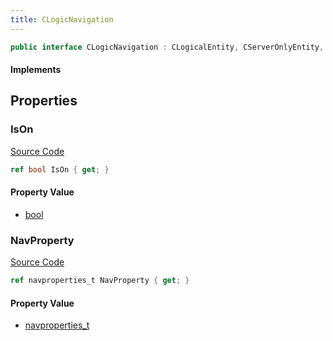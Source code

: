 ```yaml
---
title: CLogicNavigation
---
```


```csharp
public interface CLogicNavigation : CLogicalEntity, CServerOnlyEntity, CBaseEntity, CEntityInstance, ISchemaClass<CEntityInstance>, ISchemaClass<CBaseEntity>, ISchemaClass<CServerOnlyEntity>, ISchemaClass<CLogicalEntity>, ISchemaClass<CLogicNavigation>, ISchemaField, ISchemaClass, INativeHandle
```

#### Implements

## Properties

### IsOn

[Source Code](https://github.com/swiftly-solution/swiftlys2/blob/main/managed/src/SwiftlyS2.Generated/Schemas/Interfaces/CLogicNavigation.cs#L17)

```csharp
ref bool IsOn { get; }
```

#### Property Value

- [bool](https://learn.microsoft.com/dotnet/api/system.boolean)

### NavProperty

[Source Code](https://github.com/swiftly-solution/swiftlys2/blob/main/managed/src/SwiftlyS2.Generated/Schemas/Interfaces/CLogicNavigation.cs#L19)

```csharp
ref navproperties_t NavProperty { get; }
```

#### Property Value

- [navproperties_t](/docs/api/shared/schemadefinitions/navproperties_t)

